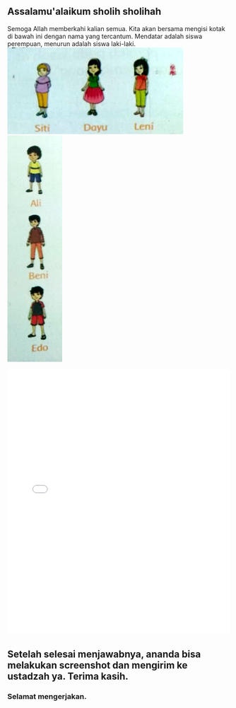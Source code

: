 ## Assalamu'alaikum sholih sholihah

Semoga Allah memberkahi kalian semua. Kita akan bersama mengisi kotak di bawah ini dengan nama yang tercantum. Mendatar adalah siswa perempuan, menurun adalah siswa laki-laki.
![](perempuan.png)
![](laki.png)

<iframe width="100%" height="600" src="//jsfiddle.net/yanuarea_/donkgj84/4/embedded/result/" allowfullscreen="allowfullscreen" allowpaymentrequest frameborder="0"></iframe>


## Setelah selesai menjawabnya, ananda bisa melakukan screenshot dan mengirim ke ustadzah ya. Terima kasih.
### Selamat mengerjakan.
